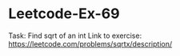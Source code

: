 # Leetcode-Ex-69
Task: Find sqrt of an int
Link to exercise: https://leetcode.com/problems/sqrtx/description/
